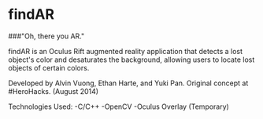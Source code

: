 findAR
======

###"Oh, there you AR."

findAR is an Oculus Rift augmented reality application that detects a lost object's color and
desaturates the background, allowing users to locate lost objects of certain colors.

Developed by Alvin Vuong, Ethan Harte, and Yuki Pan.
Original concept at \#HeroHacks. (August 2014)

Technologies Used:
-C/C++
-OpenCV
-Oculus Overlay (Temporary)